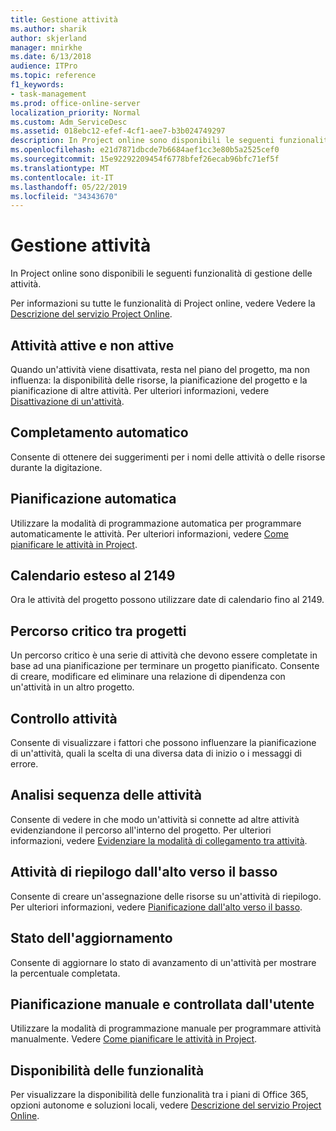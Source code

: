 ```yaml
---
title: Gestione attività
ms.author: sharik
author: skjerland
manager: mnirkhe
ms.date: 6/13/2018
audience: ITPro
ms.topic: reference
f1_keywords:
- task-management
ms.prod: office-online-server
localization_priority: Normal
ms.custom: Adm_ServiceDesc
ms.assetid: 018ebc12-efef-4cf1-aee7-b3b024749297
description: In Project online sono disponibili le seguenti funzionalità di gestione delle attività.
ms.openlocfilehash: e21d7871dbcde7b6684aef1cc3e80b5a2525cef0
ms.sourcegitcommit: 15e92292209454f6778bfef26ecab96bfc71ef5f
ms.translationtype: MT
ms.contentlocale: it-IT
ms.lasthandoff: 05/22/2019
ms.locfileid: "34343670"
---
```

# <a name="task-management"></a>Gestione attività

In Project online sono disponibili le seguenti funzionalità di gestione delle attività.
  
Per informazioni su tutte le funzionalità di Project online, vedere Vedere la [Descrizione del servizio Project Online](project-online-service-description.md).
  
## <a name="active-and-inactive-tasks"></a>Attività attive e non attive
<a name="bkmk_ActiveInactiveTasks"> </a>

Quando un'attività viene disattivata, resta nel piano del progetto, ma non influenza: la disponibilità delle risorse, la pianificazione del progetto e la pianificazione di altre attività. Per ulteriori informazioni, vedere [Disattivazione di un'attività](https://go.microsoft.com/fwlink/p/?LinkId=271335).
  
## <a name="auto-complete"></a>Completamento automatico
<a name="bkmk_AutoComplete"> </a>

Consente di ottenere dei suggerimenti per i nomi delle attività o delle risorse durante la digitazione. 
  
## <a name="automatic-scheduling"></a>Pianificazione automatica
<a name="bkmk_AutomaticScheduling"> </a>

Utilizzare la modalità di programmazione automatica per programmare automaticamente le attività. Per ulteriori informazioni, vedere [Come pianificare le attività in Project](https://go.microsoft.com/fwlink/p/?LinkId=271331). 
  
## <a name="calendar-date-extended-to-2149"></a>Calendario esteso al 2149
<a name="bkmk_Calendardatextended"> </a>

Ora le attività del progetto possono utilizzare date di calendario fino al 2149. 
  
## <a name="cross-project-critical-path"></a>Percorso critico tra progetti
<a name="bkmk_Cross_projectcriticalpath"> </a>

Un percorso critico è una serie di attività che devono essere completate in base ad una pianificazione per terminare un progetto pianificato. Consente di creare, modificare ed eliminare una relazione di dipendenza con un'attività in un altro progetto. 
  
## <a name="task-inspector"></a>Controllo attività
<a name="bkmk_Taskinspector"> </a>

Consente di visualizzare i fattori che possono influenzare la pianificazione di un'attività, quali la scelta di una diversa data di inizio o i messaggi di errore.
  
## <a name="task-path-analysis"></a>Analisi sequenza delle attività
<a name="bkmk_TaskPath"> </a>

Consente di vedere in che modo un'attività si connette ad altre attività evidenziandone il percorso all'interno del progetto. Per ulteriori informazioni, vedere [Evidenziare la modalità di collegamento tra attività](https://go.microsoft.com/fwlink/p/?LinkId=271345).
  
## <a name="top-down-summary-tasks"></a>Attività di riepilogo dall'alto verso il basso
<a name="bkmk_Topdownsummarytasks"> </a>

Consente di creare un'assegnazione delle risorse su un'attività di riepilogo. Per ulteriori informazioni, vedere [Pianificazione dall'alto verso il basso](https://go.microsoft.com/fwlink/p/?LinkId=271333).
  
## <a name="update-progress"></a>Stato dell'aggiornamento
<a name="bkmk_Updateprogress"> </a>

Consente di aggiornare lo stato di avanzamento di un'attività per mostrare la percentuale completata.
  
## <a name="user-controlled-and-manual-scheduling"></a>Pianificazione manuale e controllata dall'utente
<a name="bkmk_User_controlledManualscheduling"> </a>

Utilizzare la modalità di programmazione manuale per programmare attività manualmente. Vedere [Come pianificare le attività in Project](https://go.microsoft.com/fwlink/p/?LinkId=271331).
  
## <a name="feature-availability"></a>Disponibilità delle funzionalità
<a name="bkmk_User_controlledManualscheduling"> </a>

Per visualizzare la disponibilità delle funzionalità tra i piani di Office 365, opzioni autonome e soluzioni locali, vedere [Descrizione del servizio Project Online](project-online-service-description.md).
  

